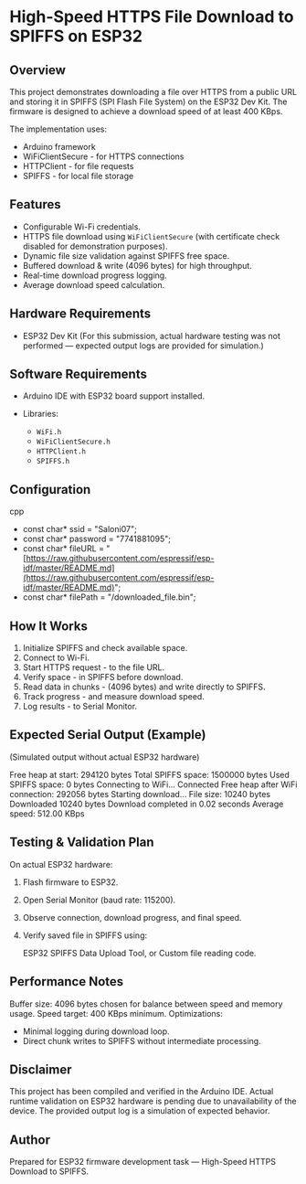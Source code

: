 # High-Speed HTTPS File Download to SPIFFS on ESP32

## Overview

This project demonstrates downloading a file over HTTPS from a public URL and storing it in SPIFFS (SPI Flash File System) on the ESP32 Dev Kit. The firmware is designed to achieve a download speed of at least 400 KBps.

The implementation uses:

* Arduino framework
* WiFiClientSecure - for HTTPS connections
* HTTPClient - for file requests
* SPIFFS - for local file storage

## Features

* Configurable Wi-Fi credentials.
* HTTPS file download using `WiFiClientSecure` (with certificate check disabled for demonstration purposes).
* Dynamic file size validation against SPIFFS free space.
* Buffered download & write (4096 bytes) for high throughput.
* Real-time download progress logging.
* Average download speed calculation.


## Hardware Requirements

* ESP32 Dev Kit
  (For this submission, actual hardware testing was not performed — expected output logs are provided for simulation.)

## Software Requirements

* Arduino IDE with ESP32 board support installed.
* Libraries:

  * `WiFi.h`
  * `WiFiClientSecure.h`
  * `HTTPClient.h`
  * `SPIFFS.h`

## Configuration
cpp
- const char* ssid     = "Saloni07";
- const char* password = "7741881095";
- const char* fileURL  = "[https://raw.githubusercontent.com/espressif/esp-idf/master/README.md](https://raw.githubusercontent.com/espressif/esp-idf/master/README.md)";
- const char* filePath = "/downloaded_file.bin";

## How It Works

1. Initialize SPIFFS and check available space.
2. Connect to Wi-Fi.
3. Start HTTPS request - to the file URL.
4. Verify space - in SPIFFS before download.
5. Read data in chunks - (4096 bytes) and write directly to SPIFFS.
6. Track progress - and measure download speed.
7. Log results - to Serial Monitor.



## Expected Serial Output (Example)

(Simulated output without actual ESP32 hardware)


Free heap at start: 294120 bytes
Total SPIFFS space: 1500000 bytes
Used SPIFFS space: 0 bytes
Connecting to WiFi...
Connected
Free heap after WiFi connection: 292056 bytes
Starting download...
File size: 10240 bytes
Downloaded 10240 bytes
Download completed in 0.02 seconds
Average speed: 512.00 KBps




## Testing & Validation Plan

On actual ESP32 hardware:

1. Flash firmware to ESP32.
2. Open Serial Monitor (baud rate: 115200).
3. Observe connection, download progress, and final speed.
4. Verify saved file in SPIFFS using:

   ESP32 SPIFFS Data Upload Tool, or
   Custom file reading code.



## Performance Notes

Buffer size: 4096 bytes chosen for balance between speed and memory usage.
Speed target: 400 KBps minimum.
Optimizations:
  * Minimal logging during download loop.
  * Direct chunk writes to SPIFFS without intermediate processing.


## Disclaimer

This project has been compiled and verified in the Arduino IDE. Actual runtime validation on ESP32 hardware is pending due to unavailability of the device. The provided output log is a simulation of expected behavior.



## Author

Prepared for ESP32 firmware development task — High-Speed HTTPS Download to SPIFFS.

